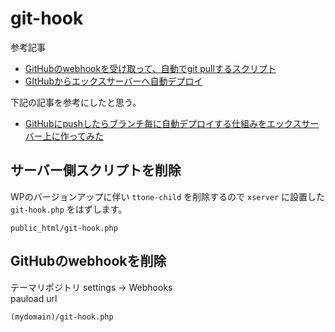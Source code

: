 # git-hook

参考記事  
- [GitHubのwebhookを受け取って、自動でgit pullするスクリプト](https://qiita.com/oyas/items/1cbdc3e0ac35d4316885)
- [GItHubからエックスサーバーへ自動デプロイ](https://selecao10.info/github%E3%81%8B%E3%82%89%E3%82%A8%E3%83%83%E3%82%AF%E3%82%B9%E3%82%B5%E3%83%BC%E3%83%90%E3%83%BC%E3%81%B8%E8%87%AA%E5%8B%95%E3%83%87%E3%83%97%E3%83%AD%E3%82%A4/)

下記の記事を参考にしたと思う。  
- [GitHubにpushしたらブランチ毎に自動デプロイする仕組みをエックスサーバー上に作ってみた](https://yosiakatsuki.net/blog/github-auto-deploy/)

## サーバー側スクリプトを削除
WPのバージョンアップに伴い `ttone-child` を削除するので `xserver` に設置した `git-hook.php` をはずします。
```
public_html/git-hook.php
```
## GitHubのwebhookを削除
テーマリポジトリ settings -> Webhooks  
pauload url  
```
(mydomain)/git-hook.php
```

